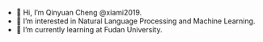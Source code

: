 - 👋 Hi, I’m Qinyuan Cheng @xiami2019.
- 👀 I’m interested in Natural Language Processing and Machine Learning.
- 🌱 I’m currently learning at Fudan University.

<!---
xiami2019/xiami2019 is a ✨ special ✨ repository because its `README.md` (this file) appears on your GitHub profile.
You can click the Preview link to take a look at your changes.
--->
